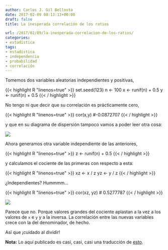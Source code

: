 ```yaml
---
author: Carlos J. Gil Bellosta
date: 2017-02-09 08:13:13+00:00
draft: false
title: La inesperada correlación de los ratios

url: /2017/02/09/la-inesperada-correlacion-de-los-ratios/
categories:
- estadística
tags:
- estadística
- independencia
- probabilidad
- correlación
---
```


Tomemos dos variables aleatorias independientes y positivas,

{{< highlight R "linenos=true" >}}
    set.seed(123)
    n <- 100
    x <- runif(n) + 0.5
    y <- runif(n) + 0.5
{{< / highlight >}}

No tengo ni que decir que su correlación es prácticamente cero,

{{< highlight R "linenos=true" >}}
    cor(x,y)
    #-0.0872707
{{< / highlight >}}

y que en su diagrama de dispersión tampoco vamos a poder leer otra cosa:

![](/wp-uploads/2017/02/disp_indep_xy.png#center)

Ahora generamos otra variable independiente de las anteriores,

{{< highlight R "linenos=true" >}}
    z <- runif(n) + 0.5
{{< / highlight >}}

y calculamos el cociente de las primeras con respecto a esta:

{{< highlight R "linenos=true" >}}
    xz <- x / z
    yz <- y / z
{{< / highlight >}}

¿Independientes? Hummmm...

{{< highlight R "linenos=true" >}}
    cor(xz, yz)
    # 0.5277787
{{< / highlight >}}

![](/wp-uploads/2017/02/disp_ratio_xy.png#center)

Parece que no. Porque valores grandes del cociente aplastan a la vez a los valores de `x` e `y` y a la inversa. La correlación entre las nuevas variables crece con la del denominador, de hecho.

Así que ¡cuidado al dividir!

**Nota:** Lo aquí publicado es casi, casi, casi una traducción de [esto](https://nsaunders.wordpress.com/2017/02/03/the-real-meaning-of-spurious-correlations/).